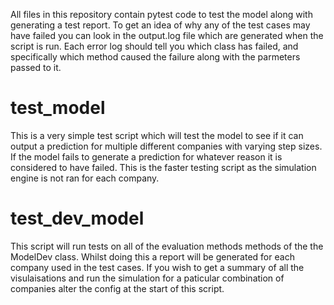 All files in this repository contain pytest code to test the model along with generating a test report. To get an idea of why any of the test cases may have failed you can look in the output.log file which are generated when the script is run. Each error log should tell you which class has failed, and specifically which method caused the failure along with the parmeters passed to it.

# test_model

This is a very simple test script which will test the model to see if it can output a prediction for multiple different companies with varying step sizes. If the model fails to generate a prediction for whatever reason it is considered to have failed. This is the faster testing script as the simulation engine is not ran for each company.

# test_dev_model

This script will run tests on all of the evaluation methods methods of the the ModelDev class. Whilst doing this a report will be generated for each company used in the test cases. If you wish to get a summary of all the visulaisations and run the simulation for a paticular combination of companies alter the config at the start of this script.

